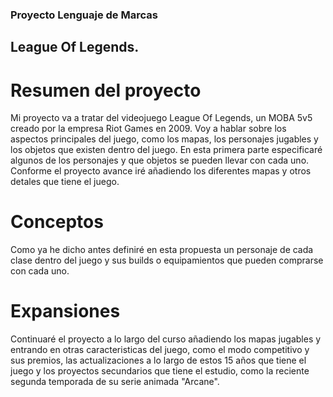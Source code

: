 ### Proyecto Lenguaje de Marcas

## League Of Legends.

# Resumen del proyecto

Mi proyecto va a tratar del videojuego League Of Legends, un MOBA 5v5 creado por la empresa Riot Games en 2009. Voy a hablar sobre los aspectos principales del juego, como los mapas, los personajes jugables y los objetos que existen dentro del juego. En esta primera parte especificaré algunos de los personajes y que objetos se pueden llevar con cada uno. Conforme el proyecto avance iré añadiendo los diferentes mapas y otros detales que tiene el juego.

# Conceptos

Como ya he dicho antes definiré en esta propuesta un personaje de cada clase dentro del juego y sus builds o equipamientos que pueden comprarse con cada uno.

# Expansiones

Continuaré el proyecto a lo largo del curso añadiendo los mapas jugables y entrando en otras caracteristicas del juego, como el modo competitivo y sus premios, las actualizaciones a lo largo de estos 15 años que tiene el juego y los proyectos secundarios que tiene el estudio, como la reciente segunda temporada de su serie animada "Arcane".
